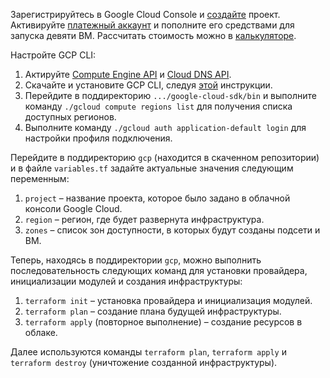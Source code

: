 Зарегистрируйтесь в Google Cloud Console и [создайте](https://console.cloud.google.com/projectselector2/home) проект. Активируйте [платежный аккаунт](https://console.cloud.google.com/billing/manage) и пополните его средствами для запуска девяти ВМ. Рассчитать стоимость можно в [калькуляторе](https://cloud.google.com/products/calculator).

Настройте GCP CLI:

1. Актируйте [Compute Engine API](https://console.cloud.google.com/apis/api/compute.googleapis.com/metrics) и [Cloud DNS API](https://console.cloud.google.com/apis/api/dns.googleapis.com/metrics).
2. Скачайте и установите GCP CLI, следуя [этой](https://cloud.google.com/sdk/docs/install) инструкции.
3. Перейдите в поддиректорию `.../google-cloud-sdk/bin` и выполните команду `./gcloud compute regions list` для получения списка доступных регионов.
4. Выполните команду `./gcloud auth application-default login` для настройки профиля подключения.

Перейдите в поддиректорию `gcp` (находится в скаченном репозитории) и в файле `variables.tf` задайте актуальные значения следующим переменным:

1. `project` – название проекта, которое было задано в облачной консоли Google Cloud.
2. `region` – регион, где будет развернута инфраструктура.
3. `zones` – список зон доступности, в которых будут созданы подсети и ВМ.

Теперь, находясь в поддиректории `gcp`, можно выполнить последовательность следующих команд для установки провайдера, инициализации модулей и создания инфраструктуры:

1. `terraform init` – установка провайдера и инициализация модулей.
2. `terraform plan` – создание плана будущей инфраструктуры.
3. `terraform apply` (повторное выполнение) – создание ресурсов в облаке.

Далее используются команды `terraform plan`, `terraform apply` и `terraform destroy` (уничтожение созданной инфраструктуры).